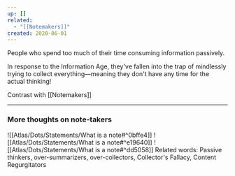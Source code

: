 ```yaml
---
up: []
related:
  - "[[Notemakers]]"
created: 2020-06-01
---
```

People who spend too much of their time consuming information passively. 

In response to the Information Age, they've fallen into the trap of mindlessly trying to collect everything—meaning they don't have any time for the actual thinking!

Contrast with [[Notemakers]]

---

### More thoughts on note-takers
![[Atlas/Dots/Statements/What is a note#^0bffe4]] ![[Atlas/Dots/Statements/What is a note#^e19640]] ![[Atlas/Dots/Statements/What is a note#^dd5058]]
Related words: Passive thinkers, over-summarizers, over-collectors, Collector's Fallacy, Content Regurgitators

